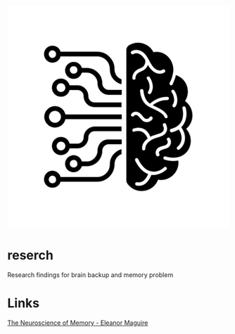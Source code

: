 # ![Brain Backup Reserch](main_icon.png)

# reserch
Research findings for brain backup  and memory problem

# Links
[The Neuroscience of Memory - Eleanor Maguire](https://www.youtube.com/watch?v=gdzmNwTLakg)

